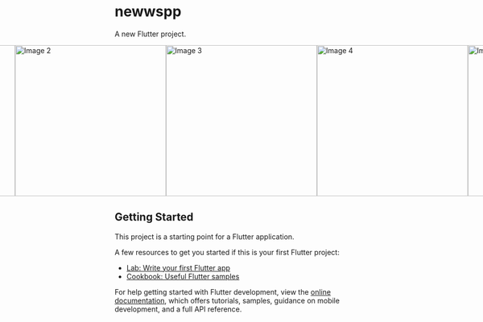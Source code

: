 # newwspp

A new Flutter project.
<div style="display: flex; justify-content: center;">
  <img src="https://github.com/Sara-Waleed/NewsApp2/assets/92535228/f9e228e2-898e-464c-afff-1d931da8787c" alt="Image 1" width="300" />
  <img src="https://github.com/Sara-Waleed/NewsApp2/assets/92535228/d7733660-9233-4496-a09f-d8359a406a39" alt="Image 2" width="300" />
  <img src="https://github.com/Sara-Waleed/NewsApp2/assets/92535228/d5eccccd-40e5-450a-bc21-257ba67d271d" alt="Image 3" width="300" />
    <img src="https://github.com/Sara-Waleed/NewsApp2/assets/92535228/9ef64421-eae9-407e-bd94-8d9bfc27978d" alt="Image 4" width="300" />
    <img src="https://github.com/Sara-Waleed/NewsApp2/assets/92535228/b38c0a0f-7a78-43f3-9572-019085624dbd" alt="Image 5" width="300" />
</div>

## Getting Started

This project is a starting point for a Flutter application.

A few resources to get you started if this is your first Flutter project:

- [Lab: Write your first Flutter app](https://docs.flutter.dev/get-started/codelab)
- [Cookbook: Useful Flutter samples](https://docs.flutter.dev/cookbook)

For help getting started with Flutter development, view the
[online documentation](https://docs.flutter.dev/), which offers tutorials,
samples, guidance on mobile development, and a full API reference.
